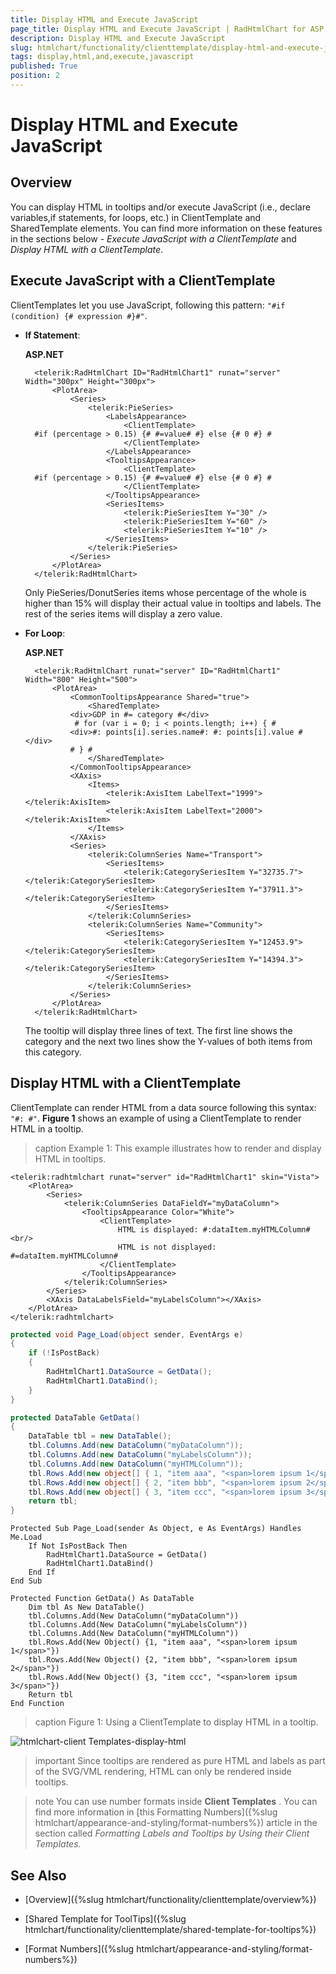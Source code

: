 ```yaml
---
title: Display HTML and Execute JavaScript
page_title: Display HTML and Execute JavaScript | RadHtmlChart for ASP.NET AJAX Documentation
description: Display HTML and Execute JavaScript
slug: htmlchart/functionality/clienttemplate/display-html-and-execute-javascript
tags: display,html,and,execute,javascript
published: True
position: 2
---
```


# Display HTML and Execute JavaScript

## Overview

You can display HTML in tooltips and/or execute JavaScript (i.e., declare variables,if statements, for loops, etc.) in ClientTemplate and SharedTemplate elements. You can find more information on these features in the sections below - *Execute JavaScript with a ClientTemplate* and *Display HTML with a ClientTemplate*.

## Execute JavaScript with a ClientTemplate

ClientTemplates let you use JavaScript, following this pattern: `"#if (condition) {# expression #}#"`.

* **If Statement**:

	**ASP.NET**
	
		<telerik:RadHtmlChart ID="RadHtmlChart1" runat="server" Width="300px" Height="300px">
			<PlotArea>
				<Series>
					<telerik:PieSeries>
						<LabelsAppearance>
							<ClientTemplate>
		#if (percentage > 0.15) {# #=value# #} else {# 0 #} #
							</ClientTemplate>
						</LabelsAppearance>
						<TooltipsAppearance>
							<ClientTemplate>
		#if (percentage > 0.15) {# #=value# #} else {# 0 #} #
							</ClientTemplate>
						</TooltipsAppearance>
						<SeriesItems>
							<telerik:PieSeriesItem Y="30" />
							<telerik:PieSeriesItem Y="60" />
							<telerik:PieSeriesItem Y="10" />
						</SeriesItems>
					</telerik:PieSeries>
				</Series>
			</PlotArea>
		</telerik:RadHtmlChart>

	Only PieSeries/DonutSeries items whose percentage of the whole is higher than 15% will display their actual value in tooltips and labels. The rest of the series items will display a zero value.

* **For Loop**:

	**ASP.NET**
			
		<telerik:RadHtmlChart runat="server" ID="RadHtmlChart1" Width="800" Height="500">
			<PlotArea>
				<CommonTooltipsAppearance Shared="true">
					<SharedTemplate>
				<div>GDP in #= category #</div>
				 # for (var i = 0; i < points.length; i++) { # 
				<div>#: points[i].series.name#: #: points[i].value #</div>
				# } #
					</SharedTemplate>
				</CommonTooltipsAppearance>
				<XAxis>
					<Items>
						<telerik:AxisItem LabelText="1999"></telerik:AxisItem>
						<telerik:AxisItem LabelText="2000"></telerik:AxisItem>
					</Items>
				</XAxis>
				<Series>
					<telerik:ColumnSeries Name="Transport">
						<SeriesItems>
							<telerik:CategorySeriesItem Y="32735.7"></telerik:CategorySeriesItem>
							<telerik:CategorySeriesItem Y="37911.3"></telerik:CategorySeriesItem>
						</SeriesItems>
					</telerik:ColumnSeries>
					<telerik:ColumnSeries Name="Community">
						<SeriesItems>
							<telerik:CategorySeriesItem Y="12453.9"></telerik:CategorySeriesItem>
							<telerik:CategorySeriesItem Y="14394.3"></telerik:CategorySeriesItem>
						</SeriesItems>
					</telerik:ColumnSeries>
				</Series>
			</PlotArea>
		</telerik:RadHtmlChart>

	The tooltip will display three lines of text. The first line shows the category and the next two lines show the Y-values of both items from this category.

## Display HTML with a ClientTemplate

ClientTemplate can render HTML from a data source following this syntax: `"#: #"`. **Figure 1** shows an example of using a ClientTemplate to render HTML in a tooltip.

>caption Example 1: This example illustrates how to render and display HTML in tooltips.


````ASP.NET
<telerik:radhtmlchart runat="server" id="RadHtmlChart1" skin="Vista">
	<PlotArea>
		<Series>
			<telerik:ColumnSeries DataFieldY="myDataColumn">
				<TooltipsAppearance Color="White">
					<ClientTemplate>
						HTML is displayed: #:dataItem.myHTMLColumn# <br/> 
						HTML is not displayed: #=dataItem.myHTMLColumn#
					</ClientTemplate>
				</TooltipsAppearance>
			</telerik:ColumnSeries>
		</Series>
		<XAxis DataLabelsField="myLabelsColumn"></XAxis>
	</PlotArea>
</telerik:radhtmlchart>
````
````C#
protected void Page_Load(object sender, EventArgs e)
{
	if (!IsPostBack)
	{
		RadHtmlChart1.DataSource = GetData();
		RadHtmlChart1.DataBind();
	}
}

protected DataTable GetData()
{
	DataTable tbl = new DataTable();
	tbl.Columns.Add(new DataColumn("myDataColumn"));
	tbl.Columns.Add(new DataColumn("myLabelsColumn"));
	tbl.Columns.Add(new DataColumn("myHTMLColumn"));
	tbl.Rows.Add(new object[] { 1, "item aaa", "<span>lorem ipsum 1</span>" });
	tbl.Rows.Add(new object[] { 2, "item bbb", "<span>lorem ipsum 2</span>" });
	tbl.Rows.Add(new object[] { 3, "item ccc", "<span>lorem ipsum 3</span>" });
	return tbl;
}
````
````VB
Protected Sub Page_Load(sender As Object, e As EventArgs) Handles Me.Load
	If Not IsPostBack Then
		RadHtmlChart1.DataSource = GetData()
		RadHtmlChart1.DataBind()
	End If
End Sub

Protected Function GetData() As DataTable
	Dim tbl As New DataTable()
	tbl.Columns.Add(New DataColumn("myDataColumn"))
	tbl.Columns.Add(New DataColumn("myLabelsColumn"))
	tbl.Columns.Add(New DataColumn("myHTMLColumn"))
	tbl.Rows.Add(New Object() {1, "item aaa", "<span>lorem ipsum 1</span>"})
	tbl.Rows.Add(New Object() {2, "item bbb", "<span>lorem ipsum 2</span>"})
	tbl.Rows.Add(New Object() {3, "item ccc", "<span>lorem ipsum 3</span>"})
	Return tbl
End Function
````

>caption Figure 1: Using a ClientTemplate to display HTML in a tooltip.

![htmlchart-client Templates-display-html](images/htmlchart-clientTemplates-display-html.png)

>important Since tooltips are rendered as pure HTML and labels as part of the SVG/VML rendering, HTML can only be rendered inside tooltips.

>note You can use number formats inside **Client Templates** . You can find more information in [this Formatting Numbers]({%slug htmlchart/appearance-and-styling/format-numbers%}) article in the section called *Formatting Labels and Tooltips by Using their Client Templates.* 


## See Also

 * [Overview]({%slug htmlchart/functionality/clienttemplate/overview%})

 * [Shared Template for ToolTips]({%slug htmlchart/functionality/clienttemplate/shared-template-for-tooltips%})

 * [Format Numbers]({%slug htmlchart/appearance-and-styling/format-numbers%})
